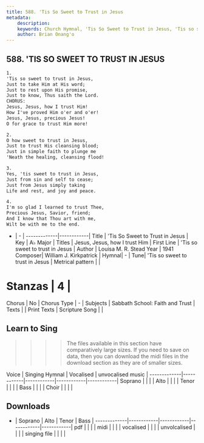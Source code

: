 ```yaml
---
title: 588. 'Tis So Sweet to Trust in Jesus
metadata:
    description: 
    keywords: Church Hymnal, 'Tis So Sweet to Trust in Jesus, 'Tis so sweet to trust in Jesus, Jesus, Jesus, how I trust Him
    author: Brian Onang'o
---
```



## 588. 'TIS SO SWEET TO TRUST IN JESUS

```txt
1.
'Tis so sweet to trust in Jesus,
Just to take Him at His word; 
Just to rest upon His promise, 
Just to know, Thus saith the Lord. 
CHORUS:
Jesus, Jesus, how I trust Him! 
How I've proved Him o'er and o'er!
Jesus, Jesus, precious Jesus! 
O for grace to trust Him more! 

2.
O how sweet to trust in Jesus, 
Just to trust His cleansing blood; 
Just in simple faith to plunge me 
'Neath the healing, cleansing flood!

3.
Yes, 'tis sweet to trust in Jesus,
Just from sin and self to cease; 
Just from Jesus simply taking 
Life and rest, and joy and peace. 

4.
I'm so glad I learned to trust Thee,
Precious Jesus, Savior, friend; 
And I know that Thou art with me, 
Wilt be with me to the end. 
```

- |   -  |
-------------|------------|
Title | 'Tis So Sweet to Trust in Jesus |
Key | A♭ Major |
Titles | Jesus, Jesus, how I trust Him |
First Line | 'Tis so sweet to trust in Jesus |
Author | Louisa M. R. Stead
Year | 1941
Composer| William J. Kirkpatrick |
Hymnal|  - |
Tune| 'Tis so sweet to trust in Jesus |
Metrical pattern | |
# Stanzas | 4 |
Chorus | No |
Chorus Type | - |
Subjects | Sabbath School: Faith and Trust |
Texts |  |
Print Texts | 
Scripture Song |  |
  
## Learn to Sing

>>>> The files available in this section have comparatively large sizes. If you need to save on data, then you can download the midi files in the download section as they are of smaller sizes.

Voice |  Singing Hymnal | Vocalised | unvocalised music |
-------------|------------|------------|------------|------------|
Soprano | | | |
Alto | | | |
Tenor | | | |
Bass | | | |
Choir | | | |

## Downloads

- |  Soprano | Alto | Tenor | Bass |
-------------|------------|------------|------------|------------|
pdf | | | |
midi | | | |
vocalised | | | |
unvolcalised | | | |
singing file | | | |
  